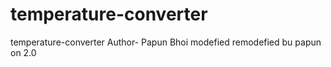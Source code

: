 # temperature-converter
temperature-converter
Author- Papun Bhoi
modefied
remodefied bu papun on 2.0